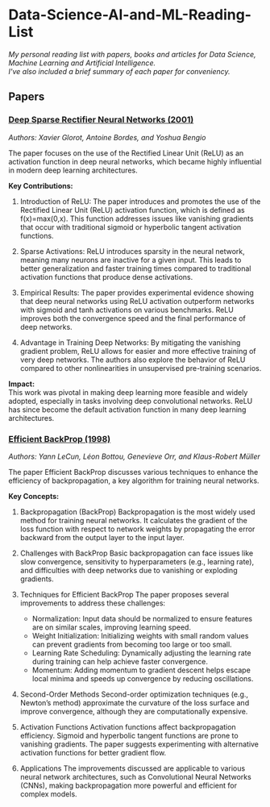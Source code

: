 # Data-Science-AI-and-ML-Reading-List
_My personal reading list with papers, books and articles for Data Science, Machine Learning and Artificial Intelligence._  
_I've also included a brief summary of each paper for conveniency._

## Papers  

### [Deep Sparse Rectifier Neural Networks (2001)](https://proceedings.mlr.press/v15/glorot11a/glorot11a.pdf)
_Authors: Xavier Glorot, Antoine Bordes, and Yoshua Bengio_  

The paper focuses on the use of the Rectified Linear Unit (ReLU) as an activation function in deep neural networks, which became highly influential in modern deep learning architectures.  

**Key Contributions:**  

1. Introduction of ReLU: The paper introduces and promotes the use of the Rectified Linear Unit (ReLU) activation function, which is defined as f(x)=max(0,x). This function addresses issues like vanishing gradients that occur with traditional sigmoid or hyperbolic tangent activation functions.

2. Sparse Activations: ReLU introduces sparsity in the neural network, meaning many neurons are inactive for a given input. This leads to better generalization and faster training times compared to traditional activation functions that produce dense activations.

3. Empirical Results: The paper provides experimental evidence showing that deep neural networks using ReLU activation outperform networks with sigmoid and tanh activations on various benchmarks. ReLU improves both the convergence speed and the final performance of deep networks.

4. Advantage in Training Deep Networks: By mitigating the vanishing gradient problem, ReLU allows for easier and more effective training of very deep networks. The authors also explore the behavior of ReLU compared to other nonlinearities in unsupervised pre-training scenarios.

**Impact:**  
This work was pivotal in making deep learning more feasible and widely adopted, especially in tasks involving deep convolutional networks. ReLU has since become the default activation function in many deep learning architectures.

### [Efficient BackProp (1998)](https://yann.lecun.com/exdb/publis/pdf/lecun-98b.pdf)
_Authors: Yann LeCun, Léon Bottou, Genevieve Orr, and Klaus-Robert Müller_

The paper Efficient BackProp discusses various techniques to enhance the efficiency of backpropagation, a key algorithm for training neural networks.

**Key Concepts:**  

1. Backpropagation (BackProp)
Backpropagation is the most widely used method for training neural networks. It calculates the gradient of the loss function with respect to network weights by propagating the error backward from the output layer to the input layer.

2. Challenges with BackProp
Basic backpropagation can face issues like slow convergence, sensitivity to hyperparameters (e.g., learning rate), and difficulties with deep networks due to vanishing or exploding gradients.

3. Techniques for Efficient BackProp
The paper proposes several improvements to address these challenges:
    - Normalization: Input data should be normalized to ensure features are on similar scales, improving learning speed.
    - Weight Initialization: Initializing weights with small random values can prevent gradients from becoming too large or too small.
    - Learning Rate Scheduling: Dynamically adjusting the learning rate during training can help achieve faster convergence.
    - Momentum: Adding momentum to gradient descent helps escape local minima and speeds up convergence by reducing oscillations.

4. Second-Order Methods
Second-order optimization techniques (e.g., Newton’s method) approximate the curvature of the loss surface and improve convergence, although they are computationally expensive.

5. Activation Functions
Activation functions affect backpropagation efficiency. Sigmoid and hyperbolic tangent functions are prone to vanishing gradients. The paper suggests experimenting with alternative activation functions for better gradient flow.

6. Applications
The improvements discussed are applicable to various neural network architectures, such as Convolutional Neural Networks (CNNs), making backpropagation more powerful and efficient for complex models.


